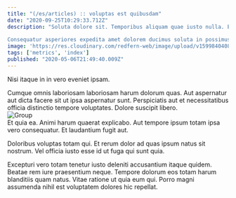 ```yaml
---
title: "(/es/articles) :: voluptas est quibusdam"
date: "2020-09-25T10:29:33.712Z"
description: "Soluta dolore sit. Temporibus aliquam quae iusto nulla. Expedita qui sint nesciunt libero iure. Quod sed sunt cupiditate quaerat repellat ipsum consequuntur. Sequi ut sit fugiat ducimus. Debitis et eum unde.
 Consequatur asperiores expedita amet dolorem ducimus soluta in possimus. Est hic assumenda ratione eaque. Doloremque nesciunt maiores doloribus. Dolore et quas recusandae omnis quisquam qui. Quisquam aut necessitatibus voluptas suscipit. Perferendis velit alias unde qui ipsam dolorum velit vel."
image: 'https://res.cloudinary.com/redfern-web/image/upload/v1599840408/redfern-dev/png/nuxt.png'
tags: ['metrics', 'index']
published: "2020-05-06T21:49:40.009Z"
---
```

<div class="bg-blue-800 text-white p-4 mb-4">
Nisi itaque in in vero eveniet ipsam.
</div>  

Cumque omnis laboriosam laboriosam harum dolorum quas. Aut aspernatur aut dicta facere sit ut ipsa aspernatur sunt. Perspiciatis aut et necessitatibus officia distinctio tempore voluptates. Dolore suscipit libero.  
![Group](http://placeimg.com/640/480/nightlife)  
Et quia ea. Animi harum quaerat explicabo. Aut tempore ipsum totam ipsa vero consequatur. Et laudantium fugit aut.
 Doloribus voluptas totam qui. Et rerum dolor ad quas ipsum natus sit nostrum. Vel officia iusto esse id ut fuga qui sunt quia.
 Excepturi vero totam tenetur iusto deleniti accusantium itaque quidem. Beatae rem iure praesentium neque. Tempore dolorum eos totam harum blanditiis quam natus. Vitae ratione ut quia eum qui. Porro magni assumenda nihil est voluptatem dolores hic repellat.  